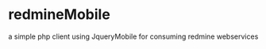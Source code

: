redmineMobile
=============

a simple php client using JqueryMobile for consuming redmine webservices


